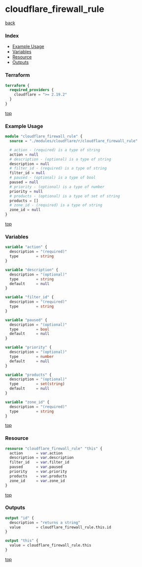 # cloudflare_firewall_rule

[back](../cloudflare.md)

### Index

- [Example Usage](#example-usage)
- [Variables](#variables)
- [Resource](#resource)
- [Outputs](#outputs)

### Terraform

```terraform
terraform {
  required_providers {
    cloudflare = ">= 2.19.2"
  }
}
```

[top](#index)

### Example Usage

```terraform
module "cloudflare_firewall_rule" {
  source = "./modules/cloudflare/r/cloudflare_firewall_rule"

  # action - (required) is a type of string
  action = null
  # description - (optional) is a type of string
  description = null
  # filter_id - (required) is a type of string
  filter_id = null
  # paused - (optional) is a type of bool
  paused = null
  # priority - (optional) is a type of number
  priority = null
  # products - (optional) is a type of set of string
  products = []
  # zone_id - (required) is a type of string
  zone_id = null
}
```

[top](#index)

### Variables

```terraform
variable "action" {
  description = "(required)"
  type        = string
}

variable "description" {
  description = "(optional)"
  type        = string
  default     = null
}

variable "filter_id" {
  description = "(required)"
  type        = string
}

variable "paused" {
  description = "(optional)"
  type        = bool
  default     = null
}

variable "priority" {
  description = "(optional)"
  type        = number
  default     = null
}

variable "products" {
  description = "(optional)"
  type        = set(string)
  default     = null
}

variable "zone_id" {
  description = "(required)"
  type        = string
}
```

[top](#index)

### Resource

```terraform
resource "cloudflare_firewall_rule" "this" {
  action      = var.action
  description = var.description
  filter_id   = var.filter_id
  paused      = var.paused
  priority    = var.priority
  products    = var.products
  zone_id     = var.zone_id
}
```

[top](#index)

### Outputs

```terraform
output "id" {
  description = "returns a string"
  value       = cloudflare_firewall_rule.this.id
}

output "this" {
  value = cloudflare_firewall_rule.this
}
```

[top](#index)